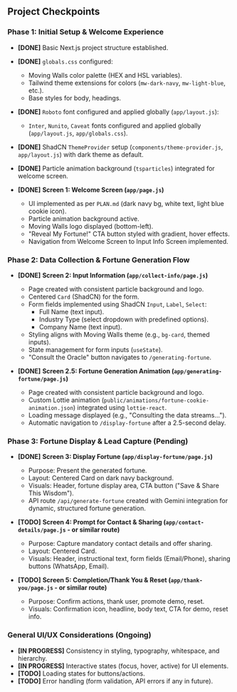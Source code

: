 ## Project Checkpoints

### Phase 1: Initial Setup & Welcome Experience

- **[DONE]** Basic Next.js project structure established.
- **[DONE]** `globals.css` configured:
    - Moving Walls color palette (HEX and HSL variables).
    - Tailwind theme extensions for colors (`mw-dark-navy`, `mw-light-blue`, etc.).
    - Base styles for body, headings.
- **[DONE]** `Roboto` font configured and applied globally (`app/layout.js`):
    - `Inter`, `Nunito`, `Caveat` fonts configured and applied globally (`app/layout.js`, `app/globals.css`).
- **[DONE]** ShadCN `ThemeProvider` setup (`components/theme-provider.js`, `app/layout.js`) with dark theme as default.
- **[DONE]** Particle animation background (`tsparticles`) integrated for welcome screen.

- **[DONE]** **Screen 1: Welcome Screen (`app/page.js`)**
    - UI implemented as per `PLAN.md` (dark navy bg, white text, light blue cookie icon).
    - Particle animation background active.
    - Moving Walls logo displayed (bottom-left).
    - "Reveal My Fortune!" CTA button styled with gradient, hover effects.
    - Navigation from Welcome Screen to Input Info Screen implemented.

### Phase 2: Data Collection & Fortune Generation Flow

- **[DONE]** **Screen 2: Input Information (`app/collect-info/page.js`)**
    - Page created with consistent particle background and logo.
    - Centered `Card` (ShadCN) for the form.
    - Form fields implemented using ShadCN `Input`, `Label`, `Select`:
        - Full Name (text input).
        - Industry Type (select dropdown with predefined options).
        - Company Name (text input).
    - Styling aligns with Moving Walls theme (e.g., `bg-card`, themed inputs).
    - State management for form inputs (`useState`).
    - "Consult the Oracle" button navigates to `/generating-fortune`.

- **[DONE]** **Screen 2.5: Fortune Generation Animation (`app/generating-fortune/page.js`)**
    - Page created with consistent particle background and logo.
    - Custom Lottie animation (`public/animations/fortune-cookie-animation.json`) integrated using `lottie-react`.
    - Loading message displayed (e.g., "Consulting the data streams...").
    - Automatic navigation to `/display-fortune` after a 2.5-second delay.

### Phase 3: Fortune Display & Lead Capture (Pending)

- **[DONE]** **Screen 3: Display Fortune (`app/display-fortune/page.js`)**
    - Purpose: Present the generated fortune.
    - Layout: Centered Card on dark navy background.
    - Visuals: Header, fortune display area, CTA button ("Save & Share This Wisdom").
    - API route `/api/generate-fortune` created with Gemini integration for dynamic, structured fortune generation.

- **[TODO]** **Screen 4: Prompt for Contact & Sharing (`app/contact-details/page.js` - or similar route)**
    - Purpose: Capture mandatory contact details and offer sharing.
    - Layout: Centered Card.
    - Visuals: Header, instructional text, form fields (Email/Phone), sharing buttons (WhatsApp, Email).

- **[TODO]** **Screen 5: Completion/Thank You & Reset (`app/thank-you/page.js` - or similar route)**
    - Purpose: Confirm actions, thank user, promote demo, reset.
    - Visuals: Confirmation icon, headline, body text, CTA for demo, reset info.

### General UI/UX Considerations (Ongoing)

- **[IN PROGRESS]** Consistency in styling, typography, whitespace, and hierarchy.
- **[IN PROGRESS]** Interactive states (focus, hover, active) for UI elements.
- **[TODO]** Loading states for buttons/actions.
- **[TODO]** Error handling (form validation, API errors if any in future).
